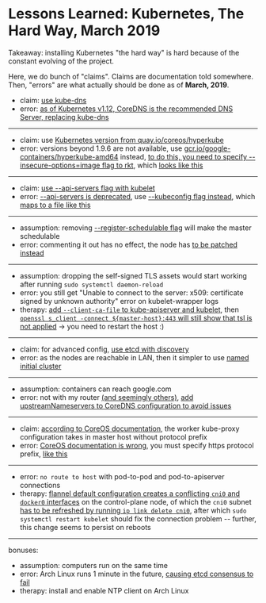 # Lessons Learned: Kubernetes, The Hard Way, March 2019

Takeaway: installing Kubernetes "the hard way" is hard because of the constant evolving of the project.

Here, we do bunch of "claims". Claims are documentation told somewhere. Then, "errors" are what actually should be done as of __March, 2019__.

- claim: [use kube-dns](https://coreos.com/kubernetes/docs/1.6.1/deploy-addons.html)
- error: [as of Kubernetes v1.12, CoreDNS is the recommended DNS Server, replacing kube-dns](https://kubernetes.io/docs/tasks/administer-cluster/dns-custom-nameservers/)

---

- claim: use [Kubernetes version from quay.io/coreos/hyperkube](https://coreos.com/kubernetes/docs/1.6.1/deploy-master.html)
- error: versions beyond 1.9.6 are not available, use [gcr.io/google-containers/hyperkube-amd64](https://console.cloud.google.com/gcr/images/google-containers/GLOBAL/hyperkube-amd64?gcrImageListsize=30) instead, [to do this, you need to specify --insecure-options=image flag to rkt](https://github.com/coreos/bugs/issues/2470#issuecomment-407088776), which [looks like this](https://github.com/toldjuuso/kubernetes-the-march-2019-way/blob/ea6296622ac872a3dcf929e9d4f6a19e4c52b099/filesystems/master/etc/systemd/system/kubelet.service#L6)

---

- claim: [use --api-servers flag with kubelet](https://coreos.com/kubernetes/docs/1.6.1/deploy-master.html)
- error: [--api-servers is deprecated](https://github.com/kelseyhightower/kubernetes-the-hard-way/issues/158), use [--kubeconfig flag instead](https://github.com/toldjuuso/kubernetes-the-march-2019-way/blob/ea6296622ac872a3dcf929e9d4f6a19e4c52b099/filesystems/master/etc/systemd/system/kubelet.service#L26), which [maps to a file like this](https://github.com/toldjuuso/kubernetes-the-march-2019-way/blob/1d67624905d9eab42d2c5261f27b7bddf2952438/filesystems/master/etc/kubernetes/master.kubeconfig)

---

- assumption: removing [--register-schedulable flag](https://coreos.com/kubernetes/docs/1.6.1/deploy-master.html) will make the master schedulable
- error: commenting it out has no effect, the node has [to be patched instead](https://stackoverflow.com/a/52775256/2464828)

---

- assumption: dropping the self-signed TLS assets would start working after running `sudo systemctl daemon-reload`
- error: you still get "Unable to connect to the server: x509: certificate signed by unknown authority" error on kubelet-wrapper logs
- therapy: [add `--client-ca-file` to kube-apiserver and kubelet](https://s.itho.me/day/2017/k8s/1020-1100%20All%20The%20Troubles%20You%20Get%20Into%20When%20Setting%20Up%20a%20Production-ready%20Kubernetes%20Cluster.pdf), then [`‌openssl s_client -connect ${master-host}:443` will still show that tsl is not applied](https://twitter.com/toldjuuso/status/1102626486517927936) -> you need to restart the host :)

---

- claim: for advanced config, [use etcd with discovery](https://coreos.com/os/docs/latest/installing-to-disk.html)
- error: as the nodes are reachable in LAN, then it simpler to use [named initial cluster](https://github.com/toldjuuso/kubernetes-the-march-2019-way/blob/53f373d7008d23c45dac12bf35676ecbad93124e/provisioning/master.yaml#L26)

---

- assumption: containers can reach google.com
- error: not with my router [(and seemingly others)](https://github.com/coreos/flannel/issues/983#issuecomment-383680337), [add upstreamNameservers to CoreDNS configuration to avoid issues](https://github.com/toldjuuso/kubernetes-the-march-2019-way/commit/beec22730e19d0fe87aaf473819b3940ab385a61)

---

- claim: [according to CoreOS documentation](https://coreos.com/kubernetes/docs/1.6.1/deploy-workers.html), the worker kube-proxy configuration takes in master host without protocol prefix
- error: [CoreOS documentation is wrong](https://stackoverflow.com/a/44025007/2464828), you must specify https protocol prefix, [like this](https://github.com/toldjuuso/kubernetes-the-march-2019-way/commit/042b5636be961709a9478bb9b5b4eb55e226a468)

---

- error: `no route to host` with pod-to-pod and pod-to-apiserver connections
- therapy: [flannel default configuration creates a conflicting `cni0` and `docker0` interfaces](https://github.com/coreos/flannel/issues/1013) on the control-plane node, of which the `cni0` subnet [has to be refreshed by running `ip link delete cni0`](https://github.com/kubernetes/kubernetes/issues/39557#issuecomment-457839765), after which `sudo systemctl restart kubelet` should fix the connection problem -- further, this change seems to persist on reboots

---

bonuses:

- assumption: computers run on the same time
- error: Arch Linux runs 1 minute in the future, [causing etcd consensus to fail](https://github.com/etcd-io/etcd/issues/7051)
- therapy: install and enable NTP client on Arch Linux
